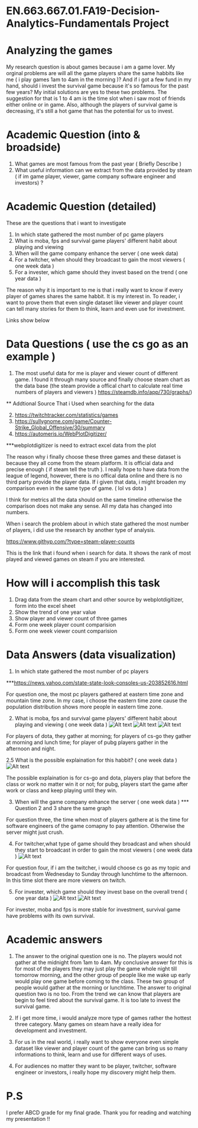 # EN.663.667.01.FA19-Decision-Analytics-Fundamentals Project
# Analyzing the games

My research question is about games because i am a game lover. My orginal problems are will all the game players share the same habbits like me ( i play games 1am to 4am in the morning )? And if i got a few fund in my hand, should i invest the survival game because it's so famous for the past few years? 
My initial solutions are yes to these two problems. The suggestion for that is 1 to 4 am is the time slot when i saw most of friends either online or in game. Also, although the players of survival game is decreasing, it's still a hot game that has the potential for us to invest.

# Academic Question (into & broadside)
1. What games are most famous from the past year ( Briefly Describe ) 
2. What useful information can we extract from the data provided by steam ( if im game player, viewer, game company software engineer and investors) ?

# Academic Question (detailed)
These are the questions that i want to investigate
1. In which state gathered the most number of pc game players
2. What is moba, fps and survival game players' different habit about playing and viewing
3. When will the game company enhance the server ( one week data)
4. For a twitcher, when should they broadcast to gain the most viewers ( one week data )
5. For a invester, which game should they invest based on the trend ( one year data )

The reason why it is important to me is that i really want to know if every player of games shares the same habbit. It is my interest in. To reader, i want to prove them that even single dataset like viewer and player count can tell many stories for them to think, learn and even use for investment. 

Links show below

# Data Questions ( use the cs go as an example )
1. The most useful data for me is player and viewer count of different game. I found it through many source and finally choose steam chart as the data base (the steam provide a offical chart to calculate real time numbers of players and viewers ) https://steamdb.info/app/730/graphs/)

** Addtional Source That i Used when searching for the data

2. https://twitchtracker.com/statistics/games
3. https://sullygnome.com/game/Counter-Strike_Global_Offensive/30/summary
4. https://automeris.io/WebPlotDigitizer/

***webplotdigitizer is need to extract excel data from the plot

The reason why i finally choose these three games and these dataset is because they all come from the steam platform. It is official data and precise enough ( if steam tell the truth ). I really hope to have data from the league of legend, however, there is no offical data online and there is no third party provide the player data. If i given that data, i might broaden my comparison even in the same type of game. ( lol vs dota )

I think for metrics all the data should on the same timeline otherwise the comparison does not make any sense. All my data has changed into numbers. 

When i search the problem about in which state gathered the most number of players, i did use the research by another type of analysis. 

https://www.githyp.com/?type=steam-player-counts

This is the link that i found when i search for data. It shows the rank of most played and viewed games on steam if you are interested. 

# How will i accomplish this task 
1. Drag data from the steam chart and other source by webplotdigitizer, form into the excel sheet
2. Show the trend of one year value
3. Show player and viewer count of three games 
4. Form one week player count comparision
5. Form one week viewer count comparision

# Data Answers (data visualization) 
1. In which state gathered the most number of pc players 

***https://news.yahoo.com/state-state-look-consoles-us-203852616.html 

For question one, the most pc players gathered at eastern time zone and mountain time zone. In my case, i choose the eastern time zone cause the population distribution shows more people in eastern time zone.

2. What is moba, fps and survival game players' different habit about playing and viewing ( one week data )
![Alt text](https://github.com/ZIHAOLU1289/EN.663.667.01.FA19-Decision-Analytics-Fundamentals/blob/master/CS%20GO%20PV%20COUNT%20ONE%20WEEK.JPG)
![Alt text](https://github.com/ZIHAOLU1289/EN.663.667.01.FA19-Decision-Analytics-Fundamentals/blob/master/DOTA%20PV%20COUNT%20ONE%20WEEK.JPG)
![Alt text](https://github.com/ZIHAOLU1289/EN.663.667.01.FA19-Decision-Analytics-Fundamentals/blob/master/PUBG%20PV%20COUNT%20ONE%20WEEK.JPG)

For players of dota, they gather at morning; for players of cs-go they gather at morning and lunch time; for player of pubg players gather in the afternoon and night. 

2.5 What is the possible explaination for this habbit? ( one week data )
![Alt text](https://github.com/ZIHAOLU1289/EN.663.667.01.FA19-Decision-Analytics-Fundamentals/blob/master/PLAYER%20COUNT%20ONE%20WEEK.JPG)

The possible explaination is for cs-go and dota, players play that before the class or work no matter win it or not; for pubg, players start the game after work or class and keep playing until they win. 

3. When will the game company enhance the server ( one week data )
*** Question 2 and 3 share the same graph 

For question three, the time when most of players gathere at is the time for software engineers of the game comapny to pay attention. Otherwise the server might just crush. 

4. For twitcher,what type of game should they broadcast and when should they start to broadcast in order to gain the most viewers ( one week data )
![Alt text](https://github.com/ZIHAOLU1289/EN.663.667.01.FA19-Decision-Analytics-Fundamentals/blob/master/VIEWER%20COUNT%20ONE%20WEEK.JPG)

For question four, if i am the twitcher, i would choose cs go as my topic and broadcast from Wednesday to Sunday through lunchtime to the afternoon. In this time slot there are more viewers on twitch. 

5. For invester, which game should they invest base on the overall trend ( one year data )
![Alt text](https://github.com/ZIHAOLU1289/EN.663.667.01.FA19-Decision-Analytics-Fundamentals/blob/master/PLAYER%20COUNT%20ONE%20YEAR.JPG)
![Alt text](https://github.com/ZIHAOLU1289/EN.663.667.01.FA19-Decision-Analytics-Fundamentals/blob/master/VIEWER%20COUNT%20ONE%20YEAR.JPG)

For invester, moba and fps is more stable for investment, survival game have problems with its own survival. 

# Academic answers 
1. The answer to the original question one is no. The players would not gather at the midnight from 1am to 4am. My conclusive answer for this is for most of the players they may just play the game whole night till tomorrow morning, and the other group of people like me wake up early would play one game before coming to the class. These two group of people would gather at the morning or lunchtime.
The answer to original question two is no too. From the trend we can know that players are begin to feel tired about the survival game. It is too late to invest the survival game. 

2. If i get more time, i would analyze more type of games rather the hottest three category. Many games on steam have a really idea for development and investment. 

3. For us in the real world, i really want to show everyone even simple dataset like viewer and player count of the game can bring us so many informations to think, learn and use for different ways of uses. 

4. For audiences no matter they want to be player, twitcher, software engineer or investors, i really hope my discovery might help them. 

# P.S 
I prefer ABCD grade for my final grade. Thank you for reading and watching my presentation !!
